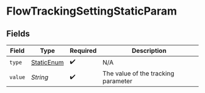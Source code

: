 # FlowTrackingSettingStaticParam


## Fields

| Field                                               | Type                                                | Required                                            | Description                                         |
| --------------------------------------------------- | --------------------------------------------------- | --------------------------------------------------- | --------------------------------------------------- |
| `type`                                              | [StaticEnum](../../models/components/StaticEnum.md) | :heavy_check_mark:                                  | N/A                                                 |
| `value`                                             | *String*                                            | :heavy_check_mark:                                  | The value of the tracking parameter                 |